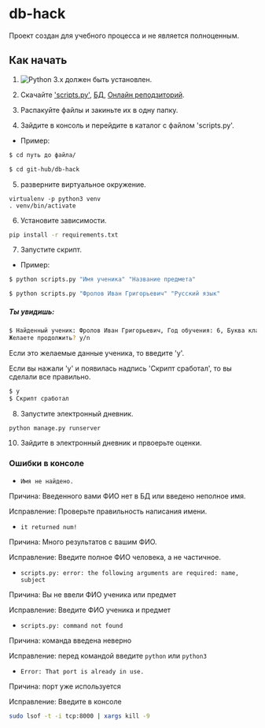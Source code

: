# db-hack

Проект создан для учебного процесса и не является полноценным.

## Как начать

1. ![Python 3.x](https://img.shields.io/pypi/pyversions/vk_api.svg) должен быть установлен.

2. Скачайте ['scripts.py'](https://github.com/ruk228/db-hack), [БД](https://dvmn.org/filer/canonical/1562234129/166/), [Онлайн реподзиторий](https://github.com/devmanorg/e-diary/tree/master).

3. Распакуйте файлы и закиньте их в одну папку.

4. Зайдите в консоль и перейдите в каталог с файлом 'scripts.py'.

* Пример:
```bash
$ cd путь до файла/
```
```bash
$ cd git-hub/db-hack
```

5. разверните виртуальное окружение.

```bsh
virtualenv -p python3 venv
. venv/bin/activate
```

6. Установите зависимости.


```bash
pip install -r requirements.txt
```

7. Запустите скрипт.

* Пример:
```bash
$ python scripts.py "Имя ученика" "Название предмета"
```
```bash
$ python scripts.py "Фролов Иван Григорьевич" "Русский язык"
```
##### Ты увидишь:
```bash
$ Найденный ученик: Фролов Иван Григорьевич, Год обучения: 6, Буква класса: А
Желаете продолжить? y/n
```
Если это желаемые данные ученика, то введите 'y'.

Если вы нажали 'y' и появилась надпись 'Скрипт сработал', то вы сделали все правильно.
```bash
$ y
$ Скрипт сработал
```

8. Запустите электронный дневник.


```bash
python manage.py runserver
```

10. Зайдите в электронный дневник и првоерьте оценки.

### Ошибки в консоле

* `Имя не найдено.`

Причина: Введенного вами ФИО нет в БД или введено неполное имя.

Исправление: Проверьте правильность написания имени.

* `it returned num!`

Причина: Много результатов с вашим ФИО.

Исправление: Введите полное ФИО человека, а не частичное.

* `scripts.py: error: the following arguments are required: name, subject`

Причина: Вы не ввели ФИО ученика или предмет

Исправление: Введите ФИО ученика и предмет

* `scripts.py: command not found`

Причина: команда введена неверно

Исправление: перед командой введите `python` или `python3`

* `Error: That port is already in use.`

Причина: порт уже используется

Исправление: Введите в консоле
```bash
sudo lsof -t -i tcp:8000 | xargs kill -9
```
